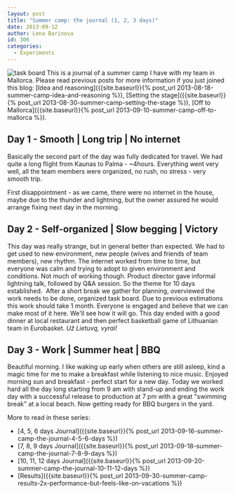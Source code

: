```yaml
---
layout: post
title: "Summer camp: the journal (1, 2, 3 days)"
date: 2013-09-12
author: Lena Barinova
id: 306
categories:
  - Experiments
---
```


<img src="{{ site.baseurl }}/img/post_img/task-board.jpg" alt="task board" class="right" />
This is a journal of a summer camp I have with my team in Mallorca. Please read previous posts for more information if you just joined this blog: [Idea and reasoning]({{site.baseurl}}{% post_url 2013-08-18-summer-camp-idea-and-reasoning %}), [Setting the stage]({{site.baseurl}}{% post_url 2013-08-30-summer-camp-setting-the-stage %}), [Off to Mallorca]({{site.baseurl}}{% post_url 2013-09-10-summer-camp-off-to-mallorca %}).

## Day 1 - Smooth | Long trip | No internet

Basically the second part of the day was fully dedicated for travel. We had quite a long flight from Kaunas to Palma - ~4hours. Everything went very well, all the team members were organized, no rush, no stress - very smooth trip.

First disappointment - as we came, there were no internet in the house, maybe due to the thunder and lightning, but the owner assured he would arrange fixing next day in the morning.

## Day 2 - Self-organized | Slow begging | Victory

This day was really strange, but in general better than expected. We had to get used to new environment, new people (wives and friends of team members), new rhythm. The internet worked from time to time, but everyone was calm and trying to adopt to given environment and conditions. Not much of working though. Product director gave informal lightning talk, followed by Q&amp;A session. So the theme for 10 days established.  After a short break we gather for planning, overviewed the work needs to be done, organized task board. Due to previous estimations this work should take 1 month. Everyone is engaged and believe that we can make most of it here. We'll see how it will go. This day ended with a good dinner at local restaurant and then perfect basketball game of Lithuanian team in Eurobasket. _Už Lietuvą, vyrai!_

## Day 3 - Work | Summer heat | BBQ

Beautiful morning. I like waking up early when others are still asleep, kind a magic time for me to make a breakfast while listening to nice music. Enjoyed morning sun and breakfast - perfect start for a new day. Today we worked hard all the day long starting from 9 am with stand-up and ending the work day with a successful release to production at 7 pm with a great "swimming break" at a local beach. Now getting ready for BBQ burgers in the yard.

More to read in these series:

*   [4, 5, 6 days Journal]({{site.baseurl}}{% post_url 2013-09-16-summer-camp-the-journal-4-5-6-days %})
*   [7, 8, 9 days Journal]({{site.baseurl}}{% post_url 2013-09-18-summer-camp-the-journal-7-8-9-days %})
*   [10, 11, 12 days Journal]({{site.baseurl}}{% post_url 2013-09-20-summer-camp-the-journal-10-11-12-days %})
*   [Results]({{site.baseurl}}{% post_url 2013-09-30-summer-camp-results-2x-performance-but-feels-like-on-vacations %})